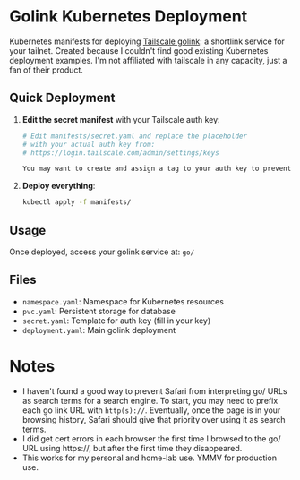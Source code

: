 # Golink Kubernetes Deployment

Kubernetes manifests for deploying [Tailscale golink](https://github.com/tailscale/golink): a shortlink service for your tailnet. Created because I couldn't find good existing Kubernetes deployment examples. I'm not affiliated with tailscale in any capacity, just a fan of their product.

## Quick Deployment

1. **Edit the secret manifest** with your Tailscale auth key:
   ```bash
   # Edit manifests/secret.yaml and replace the placeholder
   # with your actual auth key from:
   # https://login.tailscale.com/admin/settings/keys
   
   You may want to create and assign a tag to your auth key to prevent it from expiring.

2. **Deploy everything**:
   ```bash
   kubectl apply -f manifests/
   ```

## Usage

Once deployed, access your golink service at: `go/`

## Files
- `namespace.yaml`: Namespace for Kubernetes resources
- `pvc.yaml`: Persistent storage for database
- `secret.yaml`: Template for auth key (fill in your key)
- `deployment.yaml`: Main golink deployment

# Notes
- I haven't found a good way to prevent Safari from interpreting go/ URLs as search terms for a search engine. To start, you may need to prefix each go link URL with `http(s)://`. Eventually, once the page is in your browsing history, Safari should give that priority over using it as search terms.
- I did get cert errors in each browser the first time I browsed to the go/ URL using https://, but after the first time they disappeared.
- This works for my personal and home-lab use. YMMV for production use.
